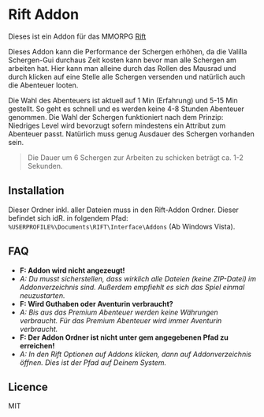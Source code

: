 # Rift Addon

Dieses ist ein Addon für das MMORPG [Rift](http://www.trionworlds.com/rift/de/)

Dieses Addon kann die Performance der Schergen erhöhen, da die Valilla Schergen-Gui durchaus Zeit kosten kann bevor man alle Schergen am arbeiten hat.
Hier kann man alleine durch das Rollen des Mausrad und durch klicken auf eine Stelle alle Schergen versenden und natürlich auch die Abenteuer looten.

Die Wahl des Abenteuers ist aktuell auf 1 Min (Erfahrung) und 5-15 Min gestellt. So geht es schnell und es werden keine 4-8 Stunden Abenteuer genommen.
Die Wahl der Schergen funktioniert nach dem Prinzip: Niedriges Level wird bevorzugt sofern mindestens ein Attribut zum Abenteuer passt.
Natürlich muss genug Ausdauer des Schergen vorhanden sein.

> Die Dauer um 6 Schergen zur Arbeiten zu schicken beträgt ca. 1-2 Sekunden.

## Installation

Dieser Ordner inkl. aller Dateien muss in den Rift-Addon Ordner. Dieser befindet sich idR. 
in folgendem Pfad: `%USERPROFILE%\Documents\RIFT\Interface\Addons` (Ab Windows Vista).

## FAQ

- **F: Addon wird nicht angezeugt!**
- *A: Du musst sicherstellen, dass wirklich alle Dateien (keine ZIP-Datei) im Addonverzeichnis sind. Außerdem empfiehlt es sich das Spiel einmal neuzustarten.*
- **F: Wird Guthaben oder Aventurin verbraucht?**
- *A: Bis aus das Premium Abenteuer werden keine Währungen verbraucht. Für das Premium Abenteuer wird immer Aventurin verbraucht.*
- **F: Der Addon Ordner ist nicht unter gem angegebenen Pfad zu erreichen!**
- *A: In den Rift Optionen auf Addons klicken, dann auf Addonverzeichnis öffnen. Dies ist der Pfad auf Deinem System.*

## Licence

MIT